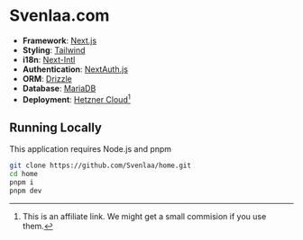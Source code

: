 # Svenlaa.com

- **Framework**: [Next.js](https://nextjs.org)
- **Styling**: [Tailwind](https://tailwindcss.com)
- **i18n**: [Next-Intl](https://next-intl-docs.vercel.app)
- **Authentication**: [NextAuth.js](https://next-auth.js.org)
- **ORM**: [Drizzle](https://github.com/drizzle-team/drizzle-orm)
- **Database**: [MariaDB](https://mariadb.org/)
- **Deployment**: [Hetzner Cloud](https://hetzner.cloud/?ref=VGbVDpVYhMKN)[^1]

[^1]: This is an affiliate link. We might get a small commision if you use them.

## Running Locally

This application requires Node.js and pnpm

```bash
git clone https://github.com/Svenlaa/home.git
cd home
pnpm i
pnpm dev
```

